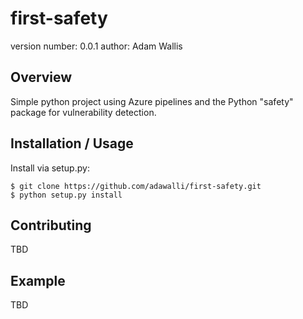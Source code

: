 first-safety
===============================

version number: 0.0.1
author: Adam Wallis

Overview
--------

Simple python project using Azure pipelines and the Python "safety" package for vulnerability detection.

Installation / Usage
--------------------
Install via setup.py:

    $ git clone https://github.com/adawalli/first-safety.git
    $ python setup.py install

Contributing
------------

TBD

Example
-------

TBD